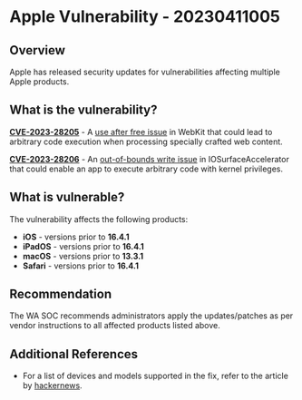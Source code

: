 # Apple Vulnerability - 20230411005

## Overview

Apple has released security updates for vulnerabilities affecting multiple Apple products.

## What is the vulnerability?

[**CVE-2023-28205**](https://cve.mitre.org/cgi-bin/cvename.cgi?name=CVE-2023-28205) - A [use after free issue](https://cwe.mitre.org/data/definitions/416.html) in WebKit that could lead to arbitrary code execution when processing specially crafted web content.

[**CVE-2023-28206**](https://cve.mitre.org/cgi-bin/cvename.cgi?name=CVE-2023-28206) - An [out-of-bounds write issue](https://cwe.mitre.org/data/definitions/787.html) in IOSurfaceAccelerator that could enable an app to execute arbitrary code with kernel privileges.

## What is vulnerable?

The vulnerability affects the following products:

- **iOS** - versions prior to **16.4.1**
- **iPadOS** - versions prior to **16.4.1**
- **macOS** - versions prior to **13.3.1**
- **Safari** - versions prior to **16.4.1**

## Recommendation

The WA SOC recommends administrators apply the updates/patches as per vendor instructions to all affected products listed above.

## Additional References

- For a list of devices and models supported in the fix, refer to the article by [hackernews](https://thehackernews.com/2023/04/apple-releases-updates-to-address-zero.html).
